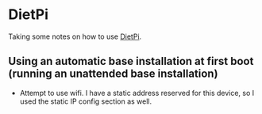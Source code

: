 # DietPi

Taking some notes on how to use [DietPi](https://dietpi.com/).

## Using an automatic base installation at first boot (running an unattended base installation)

- Attempt to use wifi.  I have a static address reserved for this device, so I used the static IP config section as well.